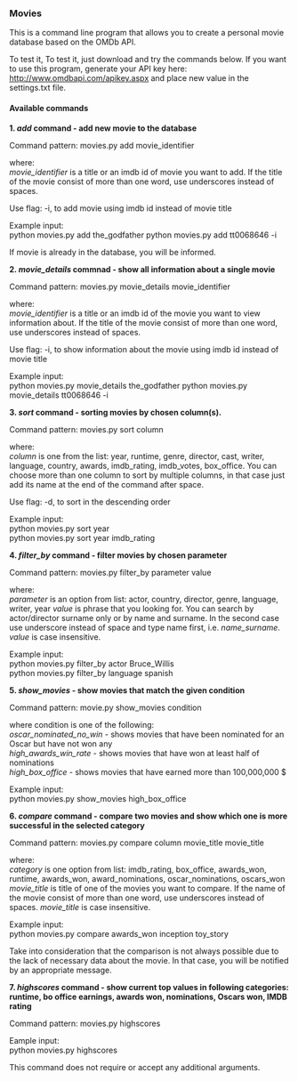 ### Movies

This is a command line program that allows you to create a personal movie database based on the OMDb API.  

To test it, To test it, just download and try the commands below.
If you want to use this program, generate your API key here: http://www.omdbapi.com/apikey.aspx and place new value in the settings.txt file.

#### Available commands

**1. _add_ command - add new movie to the database**
 
 Command pattern: movies.py add movie_identifier
 
 where:  
  _movie_identifier_ is a title or an imdb id of movie you want to add. If the title of the movie consist of more than one word, use underscores instead of spaces.
 
 Use flag: -i, to add movie using imdb id instead of movie title
 
 Example input:  
 python movies.py add the_godfather
 python movies.py add tt0068646 -i
 
 If movie is already in the database, you will be informed.
 

**2. _movie_details_ commnad - show all information about a single movie**

 Command pattern: movies.py movie_details movie_identifier
 
 where:  
  _movie_identifier_ is a title or an imdb id of the movie you want to view information about. If the title of the movie consist of more than one word, use underscores instead of spaces.

 Use flag: -i, to show information about the movie using imdb id instead of movie title
 
 Example input:  
 python movies.py movie_details the_godfather
 python movies.py movie_details tt0068646 -i
  

**3. _sort_ command - sorting movies by chosen column(s).**

Command pattern: movies.py sort column

where:  
 _column_ is one from the list: year, runtime, genre, director, cast, writer, language, country, awards, imdb_rating, imdb_votes, box_office. You can choose more than one column to sort by multiple columns, in that case just add its name at the end of the command after space.

 Use flag: -d, to sort in the descending order
 
 Example input:  
 python movies.py sort year  
 python movies.py sort year imdb_rating
 
 
 **4. _filter_by_ command - filter movies by chosen parameter**
 
 Command pattern: movies.py filter_by parameter value  
 
 where:  
 _parameter_ is an option from list: actor, country, director, genre, language, writer, year
 _value_ is phrase that you looking for. You can search by actor/director surname only or by name and surname. In the second case use underscore instead of space and type name first, i.e. _name_surname_. _value_ is case insensitive.
 
 Example input:  
 python movies.py filter_by actor Bruce_Willis  
 python movies.py filter_by language spanish


**5. _show_movies_ - show movies that match the given condition**
 
 Command pattern: movie.py show_movies condition
 
 where condition is one of the following:  
 _oscar_nominated_no_win_ - shows movies that have been nominated for an Oscar but have not won any  
 _high_awards_win_rate_ - shows movies that have won at least half of nominations  
 _high_box_office_ - shows movies that have earned more than 100,000,000 $
 
 Example input:  
 python movies.py show_movies high_box_office
 
 
 **6. _compare_ command - compare two movies and show which one is more successful in the selected category**
 
 Command pattern: movies.py compare column movie_title movie_title
 
 where:  
  _category_ is one option from list: imdb_rating, box_office, awards_won, runtime, awards_won, award_nominations, oscar_nominations, oscars_won
 _movie_title_ is title of one of the movies you want to compare. If the name of the movie consist of more than one word, use underscores instead of spaces. _movie_title_ is case insensitive.  
 
  Example input:  
 python movies.py compare awards_won inception toy_story
 
 Take into consideration that the comparison is not always possible due to the lack of necessary data about the movie. In that case, you will be notified by an appropriate message.
 
 
 **7. _highscores_ command - show current top values in following categories: runtime, bo office earnings, awards won, nominations, Oscars won, IMDB rating**
 
  Command pattern: movies.py highscores
  
  Eample input:  
  python movies.py highscores
  
  This command does not require or accept any additional arguments.
  
